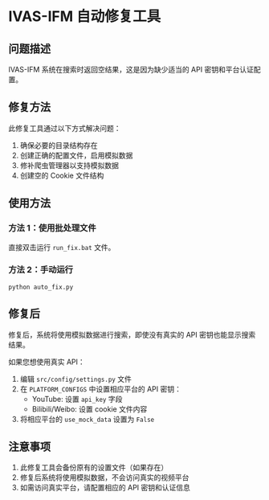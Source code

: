# IVAS-IFM 自动修复工具

## 问题描述

IVAS-IFM 系统在搜索时返回空结果，这是因为缺少适当的 API 密钥和平台认证配置。

## 修复方法

此修复工具通过以下方式解决问题：

1. 确保必要的目录结构存在
2. 创建正确的配置文件，启用模拟数据
3. 修补爬虫管理器以支持模拟数据
4. 创建空的 Cookie 文件结构

## 使用方法

### 方法 1：使用批处理文件

直接双击运行 `run_fix.bat` 文件。

### 方法 2：手动运行

```
python auto_fix.py
```

## 修复后

修复后，系统将使用模拟数据进行搜索，即使没有真实的 API 密钥也能显示搜索结果。

如果您想使用真实 API：

1. 编辑 `src/config/settings.py` 文件
2. 在 `PLATFORM_CONFIGS` 中设置相应平台的 API 密钥：
   - YouTube: 设置 `api_key` 字段
   - Bilibili/Weibo: 设置 cookie 文件内容
3. 将相应平台的 `use_mock_data` 设置为 `False`

## 注意事项

1. 此修复工具会备份原有的设置文件（如果存在）
2. 修复后系统将使用模拟数据，不会访问真实的视频平台
3. 如需访问真实平台，请配置相应的 API 密钥和认证信息 
